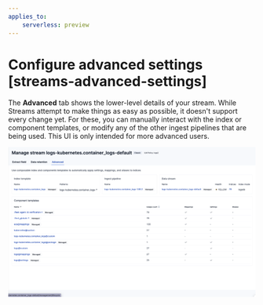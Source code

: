 ```yaml
---
applies_to:
    serverless: preview
---
```

# Configure advanced settings [streams-advanced-settings]

The **Advanced** tab shows the lower-level details of your stream. While Streams attempt to make things as easy as possible, it doesn't support every change yet. For these, you can manually interact with the index or component templates, or modify any of the other ingest pipelines that are being used.
This UI is only intended for more advanced users.

![Screenshot of the Advanced tab](<../../../../images/logs-streams-advanced.png>)